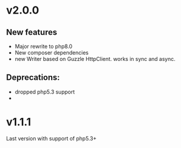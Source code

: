 # v2.0.0
## New features
- Major rewrite to php8.0
- New composer dependencies
- new Writer based on Guzzle HttpClient. works in sync and async.

## Deprecations:
- dropped php5.3 support
- 


# v1.1.1
Last version with support of php5.3+
